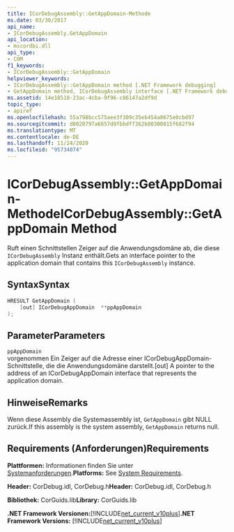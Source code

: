 ```yaml
---
title: ICorDebugAssembly::GetAppDomain-Methode
ms.date: 03/30/2017
api_name:
- ICorDebugAssembly.GetAppDomain
api_location:
- mscordbi.dll
api_type:
- COM
f1_keywords:
- ICorDebugAssembly::GetAppDomain
helpviewer_keywords:
- ICorDebugAssembly::GetAppDomain method [.NET Framework debugging]
- GetAppDomain method, ICorDebugAssembly interface [.NET Framework debugging]
ms.assetid: 14e18510-23ac-4cba-9f96-c86147a2df9d
topic_type:
- apiref
ms.openlocfilehash: 55a798bcc575aee3f309c35eb454a0675e0cbd97
ms.sourcegitcommit: d8020797a6657d0fbbdff362b80300815f682f94
ms.translationtype: MT
ms.contentlocale: de-DE
ms.lasthandoff: 11/24/2020
ms.locfileid: "95734074"
---
```

# <a name="icordebugassemblygetappdomain-method"></a><span data-ttu-id="67c5f-102">ICorDebugAssembly::GetAppDomain-Methode</span><span class="sxs-lookup"><span data-stu-id="67c5f-102">ICorDebugAssembly::GetAppDomain Method</span></span>

<span data-ttu-id="67c5f-103">Ruft einen Schnittstellen Zeiger auf die Anwendungsdomäne ab, die diese `ICorDebugAssembly` Instanz enthält.</span><span class="sxs-lookup"><span data-stu-id="67c5f-103">Gets an interface pointer to the application domain that contains this `ICorDebugAssembly` instance.</span></span>  
  
## <a name="syntax"></a><span data-ttu-id="67c5f-104">Syntax</span><span class="sxs-lookup"><span data-stu-id="67c5f-104">Syntax</span></span>  
  
```cpp  
HRESULT GetAppDomain (  
    [out] ICorDebugAppDomain  **ppAppDomain  
);  
```  
  
## <a name="parameters"></a><span data-ttu-id="67c5f-105">Parameter</span><span class="sxs-lookup"><span data-stu-id="67c5f-105">Parameters</span></span>  

 `ppAppDomain`  
 <span data-ttu-id="67c5f-106">vorgenommen Ein Zeiger auf die Adresse einer ICorDebugAppDomain-Schnittstelle, die die Anwendungsdomäne darstellt.</span><span class="sxs-lookup"><span data-stu-id="67c5f-106">[out] A pointer to the address of an ICorDebugAppDomain interface that represents the application domain.</span></span>  
  
## <a name="remarks"></a><span data-ttu-id="67c5f-107">Hinweise</span><span class="sxs-lookup"><span data-stu-id="67c5f-107">Remarks</span></span>  

 <span data-ttu-id="67c5f-108">Wenn diese Assembly die Systemassembly ist, `GetAppDomain` gibt NULL zurück.</span><span class="sxs-lookup"><span data-stu-id="67c5f-108">If this assembly is the system assembly, `GetAppDomain` returns null.</span></span>  
  
## <a name="requirements"></a><span data-ttu-id="67c5f-109">Requirements (Anforderungen)</span><span class="sxs-lookup"><span data-stu-id="67c5f-109">Requirements</span></span>  

 <span data-ttu-id="67c5f-110">**Plattformen:** Informationen finden Sie unter [Systemanforderungen](../../get-started/system-requirements.md).</span><span class="sxs-lookup"><span data-stu-id="67c5f-110">**Platforms:** See [System Requirements](../../get-started/system-requirements.md).</span></span>  
  
 <span data-ttu-id="67c5f-111">**Header:** CorDebug.idl, CorDebug.h</span><span class="sxs-lookup"><span data-stu-id="67c5f-111">**Header:** CorDebug.idl, CorDebug.h</span></span>  
  
 <span data-ttu-id="67c5f-112">**Bibliothek:** CorGuids.lib</span><span class="sxs-lookup"><span data-stu-id="67c5f-112">**Library:** CorGuids.lib</span></span>  
  
 <span data-ttu-id="67c5f-113">**.NET Framework Versionen:**[!INCLUDE[net_current_v10plus](../../../../includes/net-current-v10plus-md.md)]</span><span class="sxs-lookup"><span data-stu-id="67c5f-113">**.NET Framework Versions:** [!INCLUDE[net_current_v10plus](../../../../includes/net-current-v10plus-md.md)]</span></span>
